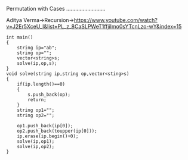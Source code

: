 Permutation with Cases
..........................

Aditya Verma->Recursion->https://www.youtube.com/watch?v=J2Er5XceU_I&list=PL_z_8CaSLPWeT1ffjiImo0sYTcnLzo-wY&index=15


```
int main()
{
    string ip="ab";
    string op="";
    vector<string>s;
    solve(ip,op,s);
}
void solve(string ip,string op,vector<sting>s)
{
    if(ip.length()==0)
    {
        s.push_back(op);
        return;
    }
    string op1="";
    string op2="";

    op1.push_back(ip[0]);
    op2.push_back(toupper(ip[0]));
    ip.erase(ip.begin()+0);
    solve(ip,op1);
    solve(ip,op2);
}

```